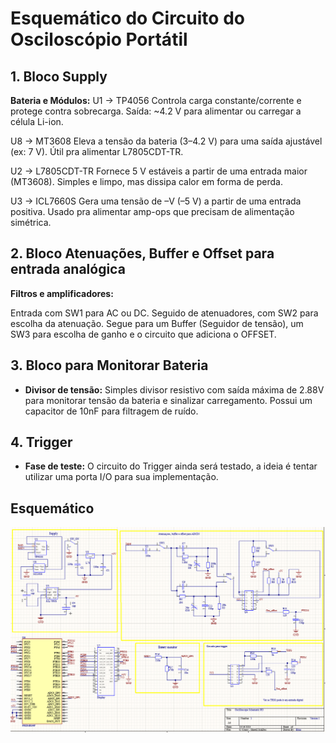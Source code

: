 # Esquemático do Circuito do Osciloscópio Portátil

## 1. Bloco Supply
**Bateria e Módulos:**
U1 -> TP4056
Controla carga constante/corrente e protege contra sobrecarga.
Saída: ~4.2 V para alimentar ou carregar a célula Li-ion.

U8 -> MT3608
Eleva a tensão da bateria (3–4.2 V) para uma saída ajustável (ex: 7 V).
Útil pra alimentar L7805CDT-TR.

U2 -> L7805CDT-TR
Fornece 5 V estáveis a partir de uma entrada maior (MT3608).
Simples e limpo, mas dissipa calor em forma de perda.

U3 -> ICL7660S
Gera uma tensão de –V (–5 V) a partir de uma entrada positiva.
Usado pra alimentar amp-ops que precisam de alimentação simétrica.

## 2. Bloco Atenuações, Buffer e Offset para entrada analógica
**Filtros e amplificadores:**

Entrada com SW1 para AC ou DC. Seguido de atenuadores, com SW2 para escolha da atenuação. Segue para um Buffer (Seguidor de tensão), um SW3 para escolha de ganho e o circuito que adiciona o OFFSET.

## 3. Bloco para Monitorar Bateria
- **Divisor de tensão:** Simples divisor resistivo com saída máxima de 2.88V para monitorar tensão da bateria e sinalizar carregamento. Possui um capacitor de 10nF para filtragem de ruído.


## 4. Trigger
- **Fase de teste:** O circuito do Trigger ainda será testado, a ideia é tentar utilizar uma porta I/O para sua implementação.

## Esquemático 

![Esquemático do Circuito](Schematic.png)



